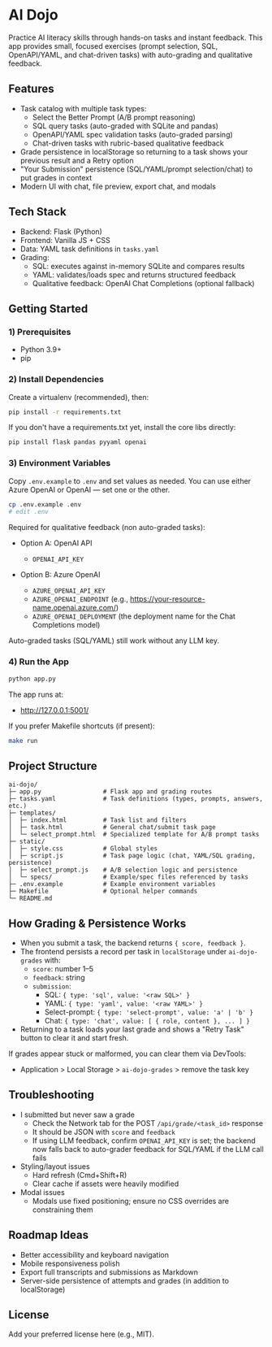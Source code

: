 # AI Dojo

Practice AI literacy skills through hands-on tasks and instant feedback. This app provides small, focused exercises (prompt selection, SQL, OpenAPI/YAML, and chat-driven tasks) with auto-grading and qualitative feedback.

## Features
- Task catalog with multiple task types:
  - Select the Better Prompt (A/B prompt reasoning)
  - SQL query tasks (auto-graded with SQLite and pandas)
  - OpenAPI/YAML spec validation tasks (auto-graded parsing)
  - Chat-driven tasks with rubric-based qualitative feedback
- Grade persistence in localStorage so returning to a task shows your previous result and a Retry option
- "Your Submission" persistence (SQL/YAML/prompt selection/chat) to put grades in context
- Modern UI with chat, file preview, export chat, and modals

## Tech Stack
- Backend: Flask (Python)
- Frontend: Vanilla JS + CSS
- Data: YAML task definitions in `tasks.yaml`
- Grading:
  - SQL: executes against in-memory SQLite and compares results
  - YAML: validates/loads spec and returns structured feedback
  - Qualitative feedback: OpenAI Chat Completions (optional fallback)

## Getting Started

### 1) Prerequisites
- Python 3.9+
- pip

### 2) Install Dependencies
Create a virtualenv (recommended), then:

```bash
pip install -r requirements.txt
```

If you don't have a requirements.txt yet, install the core libs directly:

```bash
pip install flask pandas pyyaml openai
```

### 3) Environment Variables
Copy `.env.example` to `.env` and set values as needed. You can use either Azure OpenAI or OpenAI — set one or the other.

```bash
cp .env.example .env
# edit .env
```

Required for qualitative feedback (non auto-graded tasks):
- Option A: OpenAI API
  - `OPENAI_API_KEY`

- Option B: Azure OpenAI
  - `AZURE_OPENAI_API_KEY`
  - `AZURE_OPENAI_ENDPOINT` (e.g., https://your-resource-name.openai.azure.com/)
  - `AZURE_OPENAI_DEPLOYMENT` (the deployment name for the Chat Completions model)

Auto-graded tasks (SQL/YAML) still work without any LLM key.

### 4) Run the App

```bash
python app.py
```

The app runs at:
- http://127.0.0.1:5001/

If you prefer Makefile shortcuts (if present):

```bash
make run
```

## Project Structure
```
ai-dojo/
├─ app.py                 # Flask app and grading routes
├─ tasks.yaml             # Task definitions (types, prompts, answers, etc.)
├─ templates/
│  ├─ index.html          # Task list and filters
│  ├─ task.html           # General chat/submit task page
│  └─ select_prompt.html  # Specialized template for A/B prompt tasks
├─ static/
│  ├─ style.css           # Global styles
│  ├─ script.js           # Task page logic (chat, YAML/SQL grading, persistence)
│  ├─ select_prompt.js    # A/B selection logic and persistence
│  └─ specs/              # Example/spec files referenced by tasks
├─ .env.example           # Example environment variables
├─ Makefile               # Optional helper commands
└─ README.md
```

## How Grading & Persistence Works
- When you submit a task, the backend returns `{ score, feedback }`.
- The frontend persists a record per task in `localStorage` under `ai-dojo-grades` with:
  - `score`: number 1–5
  - `feedback`: string
  - `submission`:
    - SQL: `{ type: 'sql', value: '<raw SQL>' }`
    - YAML: `{ type: 'yaml', value: '<raw YAML>' }`
    - Select-prompt: `{ type: 'select-prompt', value: 'a' | 'b' }`
    - Chat: `{ type: 'chat', value: [ { role, content }, ... ] }`
- Returning to a task loads your last grade and shows a "Retry Task" button to clear it and start fresh.

If grades appear stuck or malformed, you can clear them via DevTools:
- Application > Local Storage > `ai-dojo-grades` > remove the task key

## Troubleshooting
- I submitted but never saw a grade
  - Check the Network tab for the POST `/api/grade/<task_id>` response
  - It should be JSON with `score` and `feedback`
  - If using LLM feedback, confirm `OPENAI_API_KEY` is set; the backend now falls back to auto-grader feedback for SQL/YAML if the LLM call fails
- Styling/layout issues
  - Hard refresh (Cmd+Shift+R)
  - Clear cache if assets were heavily modified
- Modal issues
  - Modals use fixed positioning; ensure no CSS overrides are constraining them

## Roadmap Ideas
- Better accessibility and keyboard navigation
- Mobile responsiveness polish
- Export full transcripts and submissions as Markdown
- Server-side persistence of attempts and grades (in addition to localStorage)

## License
Add your preferred license here (e.g., MIT).
